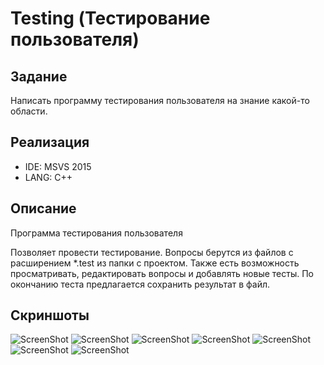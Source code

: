 # Testing (Тестирование пользователя)

## Задание
Написать программу тестирования пользователя на знание какой-то области.

## Реализация
* IDE: MSVS 2015
* LANG: C++

## Описание
Программа тестирования пользователя

Позволяет провести тестирование. Вопросы берутся из файлов с расширением *.test из папки с проектом. Также есть возможность просматривать, редактировать вопросы и добавлять новые тесты. По окончанию теста предлагается сохранить результат в файл.

## Скриншоты
![ScreenShot](https://raw.github.com/insendend/Testing/master/Testing/screenshots/scrn1.jpg)
![ScreenShot](https://raw.github.com/insendend/Testing/master/Testing/screenshots/scrn2.jpg)
![ScreenShot](https://raw.github.com/insendend/Testing/master/Testing/screenshots/scrn3.jpg)
![ScreenShot](https://raw.github.com/insendend/Testing/master/Testing/screenshots/scrn4.jpg)
![ScreenShot](https://raw.github.com/insendend/Testing/master/Testing/screenshots/scrn5.jpg)
![ScreenShot](https://raw.github.com/insendend/Testing/master/Testing/screenshots/scrn6.jpg)
![ScreenShot](https://raw.github.com/insendend/Testing/master/Testing/screenshots/scrn7.jpg)
